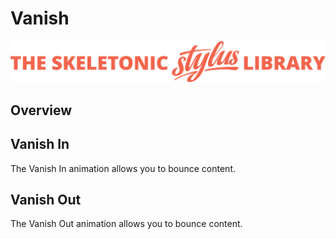 # Vanish

![Banner representing the Skeletonic Stylus Library](../assets/skeletonic-stylus-header.svg)

## Overview

## Vanish In

The Vanish In animation allows you to bounce content.

## Vanish Out

The Vanish Out animation allows you to bounce content.
